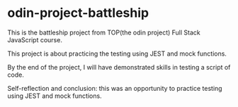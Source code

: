 # odin-project-battleship
This is the battleship project from TOP(the odin project) Full Stack JavaScript course.

This project is about practicing the testing using JEST and mock functions.

By the end of the project, I will have demonstrated skills in testing a script of code.

Self-reflection and conclusion: this was an opportunity to practice testing using JEST and mock functions.
